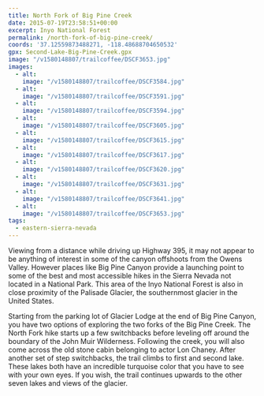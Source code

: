 ```yaml
---
title: North Fork of Big Pine Creek
date: 2015-07-19T23:58:51+00:00
excerpt: Inyo National Forest
permalink: /north-fork-of-big-pine-creek/
coords: '37.12559873488271, -118.48688704650532'
gpx: Second-Lake-Big-Pine-Creek.gpx
image: "/v1580148807/trailcoffee/DSCF3653.jpg"
images:
  - alt: 
    image: "/v1580148807/trailcoffee/DSCF3584.jpg"
  - alt: 
    image: "/v1580148807/trailcoffee/DSCF3591.jpg"
  - alt: 
    image: "/v1580148807/trailcoffee/DSCF3594.jpg"
  - alt: 
    image: "/v1580148807/trailcoffee/DSCF3605.jpg"
  - alt: 
    image: "/v1580148807/trailcoffee/DSCF3615.jpg"
  - alt: 
    image: "/v1580148807/trailcoffee/DSCF3617.jpg"
  - alt: 
    image: "/v1580148807/trailcoffee/DSCF3620.jpg"
  - alt: 
    image: "/v1580148807/trailcoffee/DSCF3631.jpg"
  - alt: 
    image: "/v1580148807/trailcoffee/DSCF3641.jpg"
  - alt: 
    image: "/v1580148807/trailcoffee/DSCF3653.jpg"
tags:
  - eastern-sierra-nevada
---
```

Viewing from a distance while driving up Highway 395, it may not appear to be anything of interest in some of the canyon offshoots from the Owens Valley. However places like Big Pine Canyon provide a launching point to some of the best and most accessible hikes in the Sierra Nevada not located in a National Park. This area of the Inyo National Forest is also in close proximity of the Palisade Glacier, the southernmost glacier in the United States.

Starting from the parking lot of Glacier Lodge at the end of Big Pine Canyon, you have two options of exploring the two forks of the Big Pine Creek. The North Fork hike starts up a few switchbacks before leveling off around the boundary of the John Muir Wilderness. Following the creek, you will also come across the old stone cabin belonging to actor Lon Chaney. After another set of step switchbacks, the trail climbs to first and second lake. These lakes both have an incredible turquoise color that you have to see with your own eyes. If you wish, the trail continues upwards to the other seven lakes and views of the glacier.



